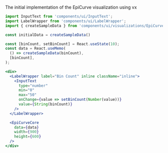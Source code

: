 
The initial implementation of the EpiCurve visualization using vx

<style>
  .inline {
    display: inline-block;
  }
</style>

```jsx
import InputText from 'components/ui/InputText';
import LabelWrapper from 'components/ui/LabelWrapper';
import { createSampleData } from 'components/ui/visualizations/EpiCurve/mocks';

const initialData = createSampleData()

const [binCount, setBinCount] = React.useState(10);
const data = React.useMemo(
  () => createSampleData(binCount),
  [binCount],
);

<div>
  <LabelWrapper label="Bin Count" inline className="inline">
    <InputText
      type="number"
      min="0"
      max="50"
      onChange={value => setBinCount(Number(value))}
      value={String(binCount)}
    />
  </LabelWrapper>

  <EpiCurveCore
    data={data}
    width={900}
    height={600}
  />
</div>
```
